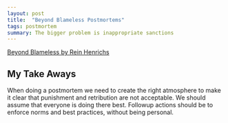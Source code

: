 ```yaml
---
layout: post
title:  "Beyond Blameless Postmortems"
tags: postmortem
summary: The bigger problem is inappropriate sanctions
---
```


[Beyond Blameless by Rein Henrichs](https://www.youtube.com/watch?v=l2CdjZUAmb0)

## My Take Aways

When doing a postmortem we need to create the right atmosphere to make it clear that punishment and retribution are not acceptable. We should assume that everyone is doing there best. Followup actions should be to enforce norms and best practices, without being personal.
